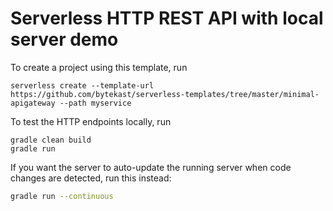 # Serverless HTTP REST API with local server demo

To create a project using this template, run
```
serverless create --template-url https://github.com/bytekast/serverless-templates/tree/master/minimal-apigateway --path myservice
```

To test the HTTP endpoints locally, run
```
gradle clean build
gradle run
```

If you want the server to auto-update the running server when code changes are detected, run this instead:
```bash
gradle run --continuous
```
